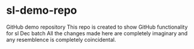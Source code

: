 # sl-demo-repo
GitHub demo repository
This repo is created to show GitHub functionality for sl Dec batch
All the changes made here are completely imaginary and any resemblence is completely coincidental.
